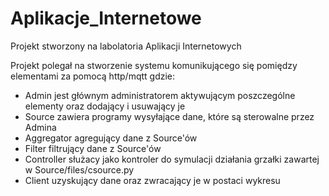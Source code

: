 # Aplikacje_Internetowe
Projekt stworzony na labolatoria Aplikacji Internetowych

Projekt polegał na stworzenie systemu komunikującego się pomiędzy elementami za pomocą http/mqtt gdzie:
 - Admin jest głównym administratorem aktywującym poszczególne elementy oraz dodający i usuwający je
 - Source zawiera programy wysyłające dane, które są sterowalne przez Admina
 - Aggregator agregujący dane z Source'ów
 - Filter filtrujący dane z Source'ów
 - Controller służacy jako kontroler do symulacji działania grzałki zawartej w Source/files/csource.py
 - Client uzyskujący dane oraz zwracający je w postaci wykresu
